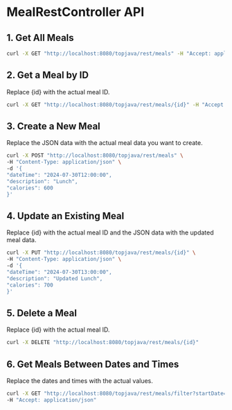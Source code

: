 # MealRestController API

## 1. Get All Meals

```sh
curl -X GET "http://localhost:8080/topjava/rest/meals" -H "Accept: application/json"
```

## 2. Get a Meal by ID

Replace {id} with the actual meal ID.

```sh
curl -X GET "http://localhost:8080/topjava/rest/meals/{id}" -H "Accept: application/json"
```

## 3. Create a New Meal

Replace the JSON data with the actual meal data you want to create.

```sh
curl -X POST "http://localhost:8080/topjava/rest/meals" \
-H "Content-Type: application/json" \
-d '{
"dateTime": "2024-07-30T12:00:00",
"description": "Lunch",
"calories": 600
}'
```

## 4. Update an Existing Meal

Replace {id} with the actual meal ID and the JSON data with the updated meal data.

```sh
curl -X PUT "http://localhost:8080/topjava/rest/meals/{id}" \
-H "Content-Type: application/json" \
-d '{
"dateTime": "2024-07-30T13:00:00",
"description": "Updated Lunch",
"calories": 700
}'
```

## 5. Delete a Meal

Replace {id} with the actual meal ID.

```sh
curl -X DELETE "http://localhost:8080/topjava/rest/meals/{id}"
```

## 6. Get Meals Between Dates and Times

Replace the dates and times with the actual values.

```sh
curl -X GET "http://localhost:8080/topjava/rest/meals/filter?startDate=2024-07-01&startTime=08:00&endDate=2024-07-30&endTime=20:00" \
-H "Accept: application/json"
```